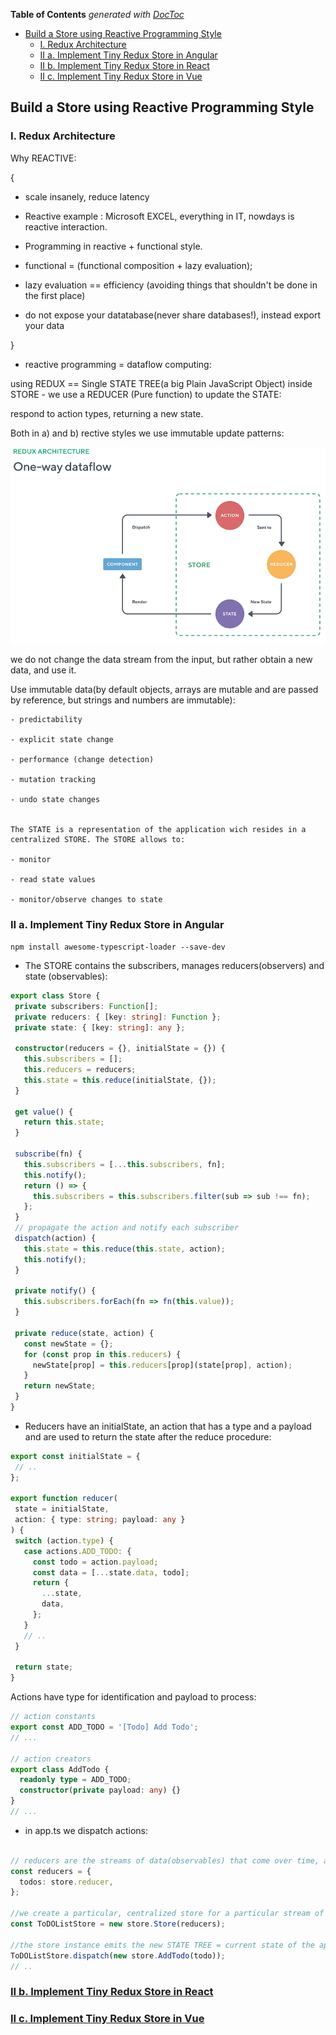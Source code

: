 <!-- START doctoc generated TOC please keep comment here to allow auto update -->
<!-- DON'T EDIT THIS SECTION, INSTEAD RE-RUN doctoc TO UPDATE -->
**Table of Contents**  *generated with [DocToc](https://github.com/thlorenz/doctoc)*

- [Build a Store using Reactive Programming Style](#build-a-store-using-reactive-programming-style)
  - [I. Redux Architecture](#i-redux-architecture)
  - [II a. Implement Tiny Redux Store in Angular](#ii-a-implement-tiny-redux-store-in-angular)
  - [II b. Implement Tiny Redux Store in React](#ii-b-implement-tiny-redux-store-in-react)
  - [II c. Implement Tiny Redux Store in Vue](#ii-c-implement-tiny-redux-store-in-vue)

<!-- END doctoc generated TOC please keep comment here to allow auto update -->

## Build a Store using Reactive Programming Style

### I. Redux Architecture

 Why REACTIVE:

{

 - scale insanely, reduce latency

 - Reactive example : Microsoft EXCEL, everything in IT, nowdays is reactive interaction.

 - Programming in reactive + functional style.

 - functional = (functional composition + lazy evaluation);

 - lazy evaluation == efficiency (avoiding things that shouldn't be done in the first place)

 - do not expose your datatabase(never share databases!), instead export your data

}

 - reactive programming = dataflow computing:
 
  using REDUX == Single STATE TREE(a big Plain JavaScript Object) inside STORE - we use a REDUCER (Pure function) to update the STATE:

respond to action types, returning a new state.

Both in a) and b) rective styles we use immutable update patterns: 

![One-way DataFlow Diagram](reactive-data-flow.png)

we do not change the data stream from the input, but rather obtain a new data, and use it.

Use immutable data(by default objects, arrays are mutable and are passed by reference, but strings and numbers are immutable):

    - predictability

    - explicit state change

    - performance (change detection)

    - mutation tracking

    - undo state changes


    The STATE is a representation of the application wich resides in a centralized STORE. The STORE allows to:

    - monitor

    - read state values

    - monitor/observe changes to state


### II a. Implement Tiny Redux Store in Angular

`npm install awesome-typescript-loader --save-dev`

 - The STORE contains the subscribers, manages reducers(observers) and state (observables):

 ```TypeScript
 export class Store {
  private subscribers: Function[];
  private reducers: { [key: string]: Function };
  private state: { [key: string]: any };

  constructor(reducers = {}, initialState = {}) {
    this.subscribers = [];
    this.reducers = reducers;
    this.state = this.reduce(initialState, {});
  }

  get value() {
    return this.state;
  }

  subscribe(fn) {
    this.subscribers = [...this.subscribers, fn];
    this.notify();
    return () => {
      this.subscribers = this.subscribers.filter(sub => sub !== fn);
    };
  }
  // propagate the action and notify each subscriber
  dispatch(action) {
    this.state = this.reduce(this.state, action);
    this.notify();
  }

  private notify() {
    this.subscribers.forEach(fn => fn(this.value));
  }

  private reduce(state, action) {
    const newState = {};
    for (const prop in this.reducers) {
      newState[prop] = this.reducers[prop](state[prop], action);
    }
    return newState;
  }
}
```
 - Reducers have an initialState, an action that has a type and a payload and are used to return the state after the reduce procedure:

 ```TypeScript
 export const initialState = {
  // ..
};

 export function reducer(
  state = initialState,
  action: { type: string; payload: any }
) {
  switch (action.type) {
    case actions.ADD_TODO: {
      const todo = action.payload;
      const data = [...state.data, todo];
      return {
        ...state,
        data,
      };
    }
    // ..
  }

  return state;
}
```

Actions have type for identification and payload to process:

```TypeScript
// action constants
export const ADD_TODO = '[Todo] Add Todo';
// ...

// action creators
export class AddTodo {
  readonly type = ADD_TODO;
  constructor(private payload: any) {}
}
// ...
```
 - in app.ts we dispatch actions:

```TypeScript

// reducers are the streams of data(observables) that come over time, after appling  some filters (reduce = a function that makes a switch = a filter to another stream of data = observable)
const reducers = {
  todos: store.reducer,
};

//we create a particular, centralized store for a particular stream of data 
const ToDOListStore = new store.Store(reducers);

//the store instance emits the new STATE TREE = current state of the app, after propagating the AddTodo action for the `todo` payload
ToDOListStore.dispatch(new store.AddTodo(todo));
// ..
```

### [II b. Implement Tiny Redux Store in React](./src/react-redux/README.md)
### [II c. Implement Tiny Redux Store in Vue](https://github.com/bitaemi/vue-firebase-real-time/blob/vue-redux-store/src/redux/README.md)

